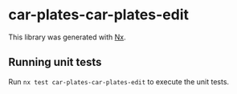 # car-plates-car-plates-edit

This library was generated with [Nx](https://nx.dev).

## Running unit tests

Run `nx test car-plates-car-plates-edit` to execute the unit tests.
